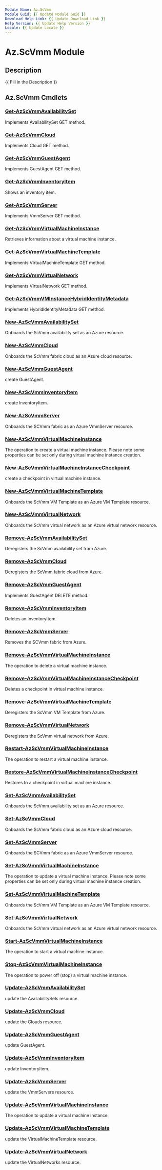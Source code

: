 ```yaml
---
Module Name: Az.ScVmm
Module Guid: {{ Update Module Guid }}
Download Help Link: {{ Update Download Link }}
Help Version: {{ Update Help Version }}
Locale: {{ Update Locale }}
---
```


# Az.ScVmm Module
## Description
{{ Fill in the Description }}

## Az.ScVmm Cmdlets
### [Get-AzScVmmAvailabilitySet](Get-AzScVmmAvailabilitySet.md)
Implements AvailabilitySet GET method.

### [Get-AzScVmmCloud](Get-AzScVmmCloud.md)
Implements Cloud GET method.

### [Get-AzScVmmGuestAgent](Get-AzScVmmGuestAgent.md)
Implements GuestAgent GET method.

### [Get-AzScVmmInventoryItem](Get-AzScVmmInventoryItem.md)
Shows an inventory item.

### [Get-AzScVmmServer](Get-AzScVmmServer.md)
Implements VmmServer GET method.

### [Get-AzScVmmVirtualMachineInstance](Get-AzScVmmVirtualMachineInstance.md)
Retrieves information about a virtual machine instance.

### [Get-AzScVmmVirtualMachineTemplate](Get-AzScVmmVirtualMachineTemplate.md)
Implements VirtualMachineTemplate GET method.

### [Get-AzScVmmVirtualNetwork](Get-AzScVmmVirtualNetwork.md)
Implements VirtualNetwork GET method.

### [Get-AzScVmmVMInstanceHybridIdentityMetadata](Get-AzScVmmVMInstanceHybridIdentityMetadata.md)
Implements HybridIdentityMetadata GET method.

### [New-AzScVmmAvailabilitySet](New-AzScVmmAvailabilitySet.md)
Onboards the ScVmm availability set as an Azure resource.

### [New-AzScVmmCloud](New-AzScVmmCloud.md)
Onboards the ScVmm fabric cloud as an Azure cloud resource.

### [New-AzScVmmGuestAgent](New-AzScVmmGuestAgent.md)
create GuestAgent.

### [New-AzScVmmInventoryItem](New-AzScVmmInventoryItem.md)
create InventoryItem.

### [New-AzScVmmServer](New-AzScVmmServer.md)
Onboards the SCVmm fabric as an Azure VmmServer resource.

### [New-AzScVmmVirtualMachineInstance](New-AzScVmmVirtualMachineInstance.md)
The operation to create a virtual machine instance.
Please note some properties can be set only during virtual machine instance creation.

### [New-AzScVmmVirtualMachineInstanceCheckpoint](New-AzScVmmVirtualMachineInstanceCheckpoint.md)
create a checkpoint in virtual machine instance.

### [New-AzScVmmVirtualMachineTemplate](New-AzScVmmVirtualMachineTemplate.md)
Onboards the ScVmm VM Template as an Azure VM Template resource.

### [New-AzScVmmVirtualNetwork](New-AzScVmmVirtualNetwork.md)
Onboards the ScVmm virtual network as an Azure virtual network resource.

### [Remove-AzScVmmAvailabilitySet](Remove-AzScVmmAvailabilitySet.md)
Deregisters the ScVmm availability set from Azure.

### [Remove-AzScVmmCloud](Remove-AzScVmmCloud.md)
Deregisters the ScVmm fabric cloud from Azure.

### [Remove-AzScVmmGuestAgent](Remove-AzScVmmGuestAgent.md)
Implements GuestAgent DELETE method.

### [Remove-AzScVmmInventoryItem](Remove-AzScVmmInventoryItem.md)
Deletes an inventoryItem.

### [Remove-AzScVmmServer](Remove-AzScVmmServer.md)
Removes the SCVmm fabric from Azure.

### [Remove-AzScVmmVirtualMachineInstance](Remove-AzScVmmVirtualMachineInstance.md)
The operation to delete a virtual machine instance.

### [Remove-AzScVmmVirtualMachineInstanceCheckpoint](Remove-AzScVmmVirtualMachineInstanceCheckpoint.md)
Deletes a checkpoint in virtual machine instance.

### [Remove-AzScVmmVirtualMachineTemplate](Remove-AzScVmmVirtualMachineTemplate.md)
Deregisters the ScVmm VM Template from Azure.

### [Remove-AzScVmmVirtualNetwork](Remove-AzScVmmVirtualNetwork.md)
Deregisters the ScVmm virtual network from Azure.

### [Restart-AzScVmmVirtualMachineInstance](Restart-AzScVmmVirtualMachineInstance.md)
The operation to restart a virtual machine instance.

### [Restore-AzScVmmVirtualMachineInstanceCheckpoint](Restore-AzScVmmVirtualMachineInstanceCheckpoint.md)
Restores to a checkpoint in virtual machine instance.

### [Set-AzScVmmAvailabilitySet](Set-AzScVmmAvailabilitySet.md)
Onboards the ScVmm availability set as an Azure resource.

### [Set-AzScVmmCloud](Set-AzScVmmCloud.md)
Onboards the ScVmm fabric cloud as an Azure cloud resource.

### [Set-AzScVmmServer](Set-AzScVmmServer.md)
Onboards the SCVmm fabric as an Azure VmmServer resource.

### [Set-AzScVmmVirtualMachineInstance](Set-AzScVmmVirtualMachineInstance.md)
The operation to update a virtual machine instance.
Please note some properties can be set only during virtual machine instance creation.

### [Set-AzScVmmVirtualMachineTemplate](Set-AzScVmmVirtualMachineTemplate.md)
Onboards the ScVmm VM Template as an Azure VM Template resource.

### [Set-AzScVmmVirtualNetwork](Set-AzScVmmVirtualNetwork.md)
Onboards the ScVmm virtual network as an Azure virtual network resource.

### [Start-AzScVmmVirtualMachineInstance](Start-AzScVmmVirtualMachineInstance.md)
The operation to start a virtual machine instance.

### [Stop-AzScVmmVirtualMachineInstance](Stop-AzScVmmVirtualMachineInstance.md)
The operation to power off (stop) a virtual machine instance.

### [Update-AzScVmmAvailabilitySet](Update-AzScVmmAvailabilitySet.md)
update the AvailabilitySets resource.

### [Update-AzScVmmCloud](Update-AzScVmmCloud.md)
update the Clouds resource.

### [Update-AzScVmmGuestAgent](Update-AzScVmmGuestAgent.md)
update GuestAgent.

### [Update-AzScVmmInventoryItem](Update-AzScVmmInventoryItem.md)
update InventoryItem.

### [Update-AzScVmmServer](Update-AzScVmmServer.md)
update the VmmServers resource.

### [Update-AzScVmmVirtualMachineInstance](Update-AzScVmmVirtualMachineInstance.md)
The operation to update a virtual machine instance.

### [Update-AzScVmmVirtualMachineTemplate](Update-AzScVmmVirtualMachineTemplate.md)
update the VirtualMachineTemplate resource.

### [Update-AzScVmmVirtualNetwork](Update-AzScVmmVirtualNetwork.md)
update the VirtualNetworks resource.


